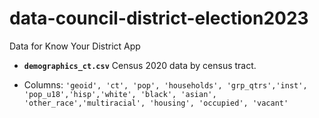 # data-council-district-election2023
Data for Know Your District App

- ****`demographics_ct.csv`**** Census 2020 data by census tract.

- Columns: `'geoid', 'ct', 'pop', 'households', 'grp_qtrs','inst', 'pop_u18','hisp','white', 'black', 'asian', 'other_race','multiracial', 'housing', 'occupied', 'vacant'`

